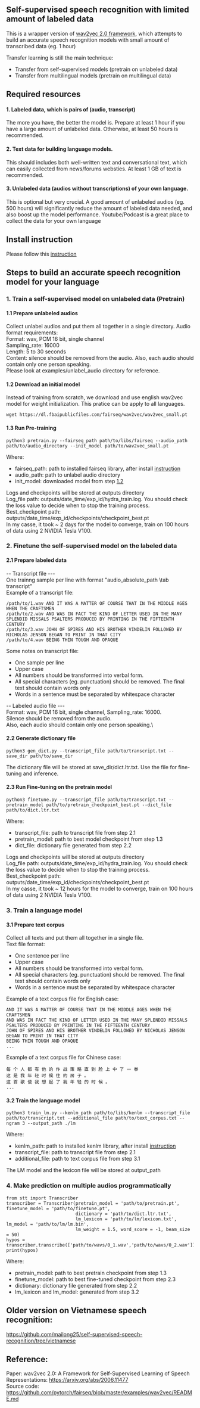 ## Self-supervised speech recognition with limited amount of labeled data


This is a wrapper version of [wav2vec 2.0 framework](https://github.com/pytorch/fairseq/tree/master/examples/wav2vec), which attempts to build an accurate speech recognition models with small amount of transcribed data (eg. 1 hour)


Transfer learning is still the main technique:
 - Transfer from self-supervised models (pretrain on unlabeled data)
 - Transfer from multilingual models (pretrain on multilingual data)

## Required resources

#### 1. Labeled data, which is pairs of (audio, transcript)
The more you have, the better the model is. Prepare at least 1 hour if you have a large amount of  unlabeled data. Otherwise, at least 50 hours is recommended.

#### 2. Text data for building language models. 
This should includes both well-written text and conversational text, which can easily collected from news/forums websties. At least 1 GB of text is recommended.

#### 3. Unlabeled data (audios without transcriptions) of your own language. 
This is optional but very crucial. A good amount of unlabeled audios (eg. 500 hours) will significantly reduce the amount of labeled data needed, and also boost up the model performance. Youtube/Podcast is a great place to collect the data for your own language

## Install instruction
Please follow this [instruction](https://github.com/mailong25/self-supervised-speech-recognition/blob/master/Dependencies.md)

## Steps to build an accurate speech recognition model for your language

### 1. Train a self-supervised model on unlabeled data (Pretrain)

#### 1.1 Prepare unlabeled audios
Collect unlabel audios and put them all together in a single directory. Audio format requirements:\
Format: wav, PCM 16 bit, single channel\
Sampling_rate: 16000\
Length: 5 to 30 seconds\
Content: silence should be removed from the audio. Also, each audio should contain only one person speaking.\
Please look at examples/unlabel_audio directory for reference.

#### 1.2 Download an initial model
Instead of training from scratch, we download and use english wav2vec model for weight initialization. This pratice can be apply to all languages.
```
wget https://dl.fbaipublicfiles.com/fairseq/wav2vec/wav2vec_small.pt
```

#### 1.3 Run Pre-training
```
python3 pretrain.py --fairseq_path path/to/libs/fairseq --audio_path path/to/audio_directory --init_model path/to/wav2vec_small.pt
```
Where:
 - fairseq_path: path to installed fairseq library, after install [instruction](https://github.com/mailong25/self-supervised-speech-recognition/blob/master/Dependencies.md)
 - audio_path: path to unlabel audio directory
 - init_model: downloaded model from step [1.2](https://github.com/mailong25/self-supervised-speech-recognition#12-download-an-initial-model)

Logs and checkpoints will be stored at outputs directory\
Log_file path: outputs/date_time/exp_id/hydra_train.log.  You should check the loss value to decide when to stop the training process.\
Best_checkpoint path: outputs/date_time/exp_id/checkpoints/checkpoint_best.pt\
In my casse, it took ~ 2 days for the model to converge, train on 100 hours of data using 2 NVIDIA Tesla V100.

### 2. Finetune the self-supervised model on the labeled data

#### 2.1 Prepare labeled data
-- Transcript file ---\
One trainng sample per line with format "audio_absolute_path \tab transcript"\
Example of a transcript file:
```
/path/to/1.wav AND IT WAS A MATTER OF COURSE THAT IN THE MIDDLE AGES WHEN THE CRAFTSMEN
/path/to/2.wav AND WAS IN FACT THE KIND OF LETTER USED IN THE MANY SPLENDID MISSALS PSALTERS PRODUCED BY PRINTING IN THE FIFTEENTH CENTURY
/path/to/3.wav JOHN OF SPIRES AND HIS BROTHER VINDELIN FOLLOWED BY NICHOLAS JENSON BEGAN TO PRINT IN THAT CITY
/path/to/4.wav BEING THIN TOUGH AND OPAQUE
```
Some notes on transcript file:
- One sample per line
- Upper case
- All numbers should be transformed into verbal form.
- All special characters (eg. punctuation) should be removed. The final text should contain words only
- Words in a sentence must be separated by whitespace character


-- Labeled audio file ---\
Format: wav, PCM 16 bit, single channel, Sampling_rate: 16000.\
Silence should be removed from the audio.\
Also, each audio should contain only one person speaking.\

#### 2.2 Generate dictionary file
```
python3 gen_dict.py --transcript_file path/to/transcript.txt --save_dir path/to/save_dir
```
The dictionary file will be stored at save_dir/dict.ltr.txt. Use the file for fine-tuning and inference.

#### 2.3 Run Fine-tuning on the pretrain model
```
python3 finetune.py --transcript_file path/to/transcript.txt --pretrain_model path/to/pretrain_checkpoint_best.pt --dict_file path/to/dict.ltr.txt
```
Where:
 - transcript_file: path to transcript file from step 2.1
 - pretrain_model: path to best model checkpoint from step 1.3
 - dict_file: dictionary file generated from step 2.2

Logs and checkpoints will be stored at outputs directory\
Log_file path: outputs/date_time/exp_id/hydra_train.log. You should check the loss value to decide when to stop the training process.\
Best_checkpoint path: outputs/date_time/exp_id/checkpoints/checkpoint_best.pt\
In my casse, it took ~ 12 hours for the model to converge, train on 100 hours of data using 2 NVIDIA Tesla V100.

### 3. Train a language model
#### 3.1 Prepare text corpus
Collect all texts and put them all together in a single file. \
Text file format:
- One sentence per line
- Upper case
- All numbers should be transformed into verbal form.
- All special characters (eg. punctuation) should be removed. The final text should contain words only
- Words in a sentence must be separated by whitespace character

Example of a text corpus file for English case:
```
AND IT WAS A MATTER OF COURSE THAT IN THE MIDDLE AGES WHEN THE CRAFTSMEN
AND WAS IN FACT THE KIND OF LETTER USED IN THE MANY SPLENDID MISSALS PSALTERS PRODUCED BY PRINTING IN THE FIFTEENTH CENTURY
JOHN OF SPIRES AND HIS BROTHER VINDELIN FOLLOWED BY NICHOLAS JENSON BEGAN TO PRINT IN THAT CITY
BEING THIN TOUGH AND OPAQUE
...
```
Example of a text corpus file for Chinese case:
```
每 个 人 都 有 他 的 作 战 策 略 直 到 脸 上 中 了 一 拳
这 是 我 年 轻 时 候 住 的 房 子 。
这 首 歌 使 我 想 起 了 我 年 轻 的 时 候 。
...
```

#### 3.2 Train the language model
```
python3 train_lm.py --kenlm_path path/to/libs/kenlm --transcript_file path/to/transcript.txt --additional_file path/to/text_corpus.txt --ngram 3 --output_path ./lm
```
Where:
 - kenlm_path: path to installed kenlm library, after install [instruction](https://github.com/mailong25/self-supervised-speech-recognition/blob/master/Dependencies.md)
 - transcript_file: path to transcript file from step 2.1
 - additional_file: path to text corpus file from step 3.1

The LM model and the lexicon file will be stored at output_path

### 4. Make prediction on multiple audios programmatically

```
from stt import Transcriber
transcriber = Transcriber(pretrain_model = 'path/to/pretrain.pt', finetune_model = 'path/to/finetune.pt', 
                          dictionary = 'path/to/dict.ltr.txt',
                          lm_lexicon = 'path/to/lm/lexicon.txt', lm_model = 'path/to/lm/lm.bin',
                          lm_weight = 1.5, word_score = -1, beam_size = 50)
hypos = transcriber.transcribe(['path/to/wavs/0_1.wav','path/to/wavs/0_2.wav'])
print(hypos)
```

Where:
 - pretrain_model: path to best pretrain checkpoint from step 1.3 
 - finetune_model: path to best fine-tuned checkpoint from step 2.3
 - dictionary: dictionary file generated from step 2.2
 - lm_lexicon and lm_model: generated from step 3.2

## Older version on Vietnamese speech recognition: 
https://github.com/mailong25/self-supervised-speech-recognition/tree/vietnamese

## Reference:
Paper: wav2vec 2.0: A Framework for Self-Supervised Learning of Speech Representations: https://arxiv.org/abs/2006.11477 \
Source code: https://github.com/pytorch/fairseq/blob/master/examples/wav2vec/README.md

